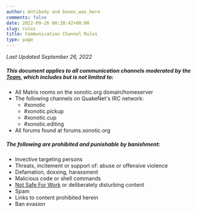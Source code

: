 ```yaml
---
author: Antibody and bones_was_here
comments: false
date: 2022-09-26 00:20:42+00:00
slug: rules
title: Communication Channel Rules
type: page
---
```


*Last Updated September 26, 2022*

##### This document applies to all communication channels moderated by the [Team](/team), which includes but is not limited to:

- All Matrix rooms on the xonotic.org domain/homeserver
- The following channels on QuakeNet's IRC network:
	- #xonotic
	- #xonotic.pickup
	- #xonotic.cup
	- #xonotic.editing
- All forums found at forums.xonotic.org

##### The following are prohibited and punishable by banishment:

- Invective targeting persons
- Threats, incitement or support of: abuse or offensive violence
- Defamation, doxxing, harassment
- Malicious code or shell commands
- [Not Safe For Work](https://en.wikipedia.org/wiki/Not_safe_for_work) or deliberately disturbing content
- Spam
- Links to content prohibited herein
- Ban evasion
